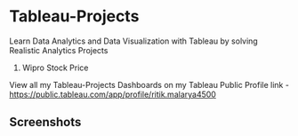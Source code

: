 # Tableau-Projects
Learn Data Analytics and Data Visualization with Tableau by solving Realistic Analytics Projects

1. Wipro Stock Price


View all my Tableau-Projects Dashboards on my Tableau Public Profile link -
https://public.tableau.com/app/profile/ritik.malarya4500

<H2> Screenshots

